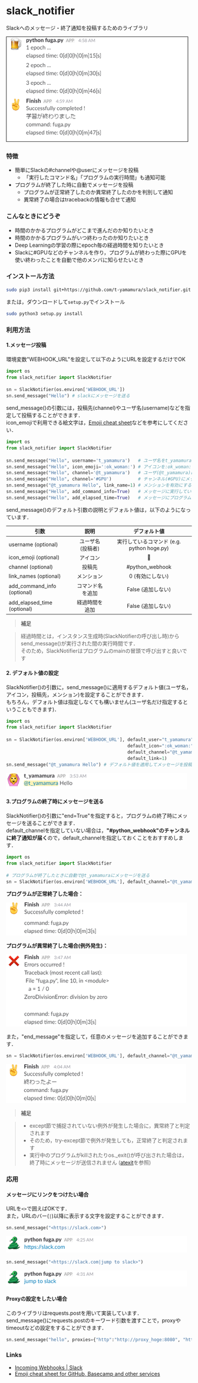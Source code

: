 # slack_notifier
Slackへのメッセージ・終了通知を投稿するためのライブラリ

![exmaple](./docs/example.png)

### 特徴

* 簡単にSlackの#channelや@userにメッセージを投稿
    * 「実行したコマンド名」「プログラムの実行時間」も通知可能
* プログラムが終了した時に自動でメッセージを投稿
    * プログラムが正常終了したのか異常終了したのかを判別して通知
    * 異常終了の場合はtracebackの情報も合せて通知

### こんなときにどうぞ
* 時間のかかるプログラムがどこまで進んだのか知りたいとき
* 時間のかかるプログラムがいつ終わったのか知りたいとき
* Deep Learningの学習の際にepoch毎の経過時間を知りたいとき
* Slackに#GPUなどのチャンネルを作り，プログラムが終わった際にGPUを使い終わったことを自動で他のメンバに知らせたいとき

### インストール方法

```bash
sudo pip3 install git+https://github.com/t-yamamura/slack_notifier.git
```

または，ダウンロードして```setup.py```でインストール

```bash
sudo python3 setup.py install
```

### 利用方法

#### 1.メッセージ投稿
環境変数"WEBHOOK_URL"を設定して以下のようにURLを設定するだけでOK


```python
import os
from slack_notifier import SlackNotifier

sn = SlackNotifier(os.environ['WEBHOOK_URL'])
sn.send_message("Hello") # slackにメッセージを送る
```

send_message()の引数には，投稿先(channel)やユーザ名(username)などを指定して投稿することができます．  
icon_emojiで利用できる絵文字は，[Emoji cheat sheet](https://www.webpagefx.com/tools/emoji-cheat-sheet/)などを参考にしてください．

```python
import os
from slack_notifier import SlackNotifier

sn.send_message("Hello", username='t_yamamura')   # ユーザ名をt_yamamuraに設定
sn.send_message("Hello", icon_emoji=':ok_woman:') # アイコンを:ok_woman:に設定
sn.send_message("Hello", channel='@t_yamamura')   # ユーザ(@t_yamamura)にメッセージを送る
sn.send_message("Hello", channel='#GPU')          # チャンネル(#GPU)にメッセージを送る
sn.send_message("@t_yamamura Hello", link_name=1) # メンションを有効にする
sn.send_message("Hello", add_command_info=True)   # メッセージに実行しているコマンド名を追加
sn.send_message("Hello", add_elapsed_time=True)   # メッセージにプログラムの経過時間を追加
```

send_message()のデフォルト引数の説明とデフォルト値は，以下のようになっています．

|引数|説明|デフォルト値|
|--|:--:|:--:|
|username (optional)|ユーザ名(投稿者)|実行しているコマンド (e.g. python hoge.py)|
|icon_emoji (optional)|アイコン|:snake:|
|channel (optional)|投稿先|#python_webhook|
|link_names (optional)|メンション| 0 (有効にしない)|
|add_command_info (optional)|コマンド名を追加| False (追加しない)|
|add_elapsed_time (optional)|経過時間を追加| False (追加しない)|

> **補足**

> 経過時間とは，インスタンス生成時(SlackNotifierの呼び出し時)からsend_message()が実行された間の実行時間です．  
> そのため，SlackNotifierはプログラムのmainの冒頭で呼び出すと良いです



#### 2. デフォルト値の設定

SlackNotifier()の引数に，send_message()に適用するデフォルト値(ユーザ名，アイコン，投稿先，メンション)を設定することができます．  
もちろん，デフォルト値は指定しなくても構いません(ユーザ名だけ指定するということもできます)．

```python
import os
from slack_notifier import SlackNotifier

sn = SlackNotifier(os.environ['WEBHOOK_URL'], default_user="t_yamamura",
                                              default_icon=":ok_woman:",
                                              default_channel="@t_yamamura",
                                              default_link=1)
sn.send_message("@t_yamamura Hello") # デフォルト値を適用してメッセージを投稿
```

![set_default_value](./docs/set_default_value.png)


#### 3.プログラムの終了時にメッセージを送る

SlackNotifier()の引数に"end=True"を指定すると，プログラムの終了時にメッセージを送ることができます．  
default_channelを指定していない場合は，**"#python_webhook"のチャンネルに終了通知が届く**ので，default_channelを指定しておくことをおすすめします．


```python
import os
from slack_notifier import SlackNotifier

# プログラムが終了したときに自動で@t_yamamuraにメッセージを送る
sn = SlackNotifier(os.environ['WEBHOOK_URL'], default_channel="@t_yamamura", end=True)
```

**プログラムが正常終了した場合：**

![end_success](./docs/end_success.png)

**プログラムが異常終了した場合(例外発生)：**

![end_error](./docs/end_error.png)

また，"end_message"を指定して，任意のメッセージを追加することができます．

```python
sn = SlackNotifier(os.environ['WEBHOOK_URL'], default_channel="@t_yamamura", end=True, end_message="終わったよー")
```

![end_message](./docs/end_message.png)

> **補足**

> + except節で捕捉されていない例外が発生した場合に，異常終了と判定されます  
> + そのため，try-except節で例外が発生しても，正常終了と判定されます  
> + 実行中のプログラムがkillされたりos._exit()が呼び出された場合は，終了時にメッセージが送信されません ([atexit](https://docs.python.jp/3/library/atexit.html)を参照)  




### 応用

#### メッセージにリンクをつけたい場合

URLを```<>```で囲えばOKです．  
また，URLのバー(```|```)以降に表示する文字を設定することができます．

```python
sn.send_message("<https://slack.com>")
```

![link1](./docs/add_link.png)

```python
sn.send_message("<https://slack.com|jump to slack>")
```

![link2](./docs/add_link2.png)

#### Proxyの設定をしたい場合

このライブラリはrequests.postを用いて実装しています．  
send_message()にrequests.postのキーワード引数を渡すことで，proxyやtimeoutなどの設定をすることができます．

```python
sn.send_message("hello", proxies={"http":"http://proxy_hoge:8080", "https":"https://proxy_hoge:8080"})
```


### Links
* [Incoming Webhooks | Slack](https://api.slack.com/incoming-webhooks)
* [Emoji cheat sheet for GitHub, Basecamp and other services](https://www.webpagefx.com/tools/emoji-cheat-sheet/)
